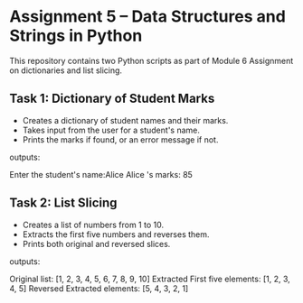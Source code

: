 # Assignment 5 – Data Structures and Strings in Python

This repository contains two Python scripts as part of Module 6 Assignment on dictionaries and list slicing.

## Task 1: Dictionary of Student Marks
- Creates a dictionary of student names and their marks.
- Takes input from the user for a student's name.
- Prints the marks if found, or an error message if not.

outputs:

Enter the student's name:Alice
Alice 's marks: 85


## Task 2: List Slicing
- Creates a list of numbers from 1 to 10.
- Extracts the first five numbers and reverses them.
- Prints both original and reversed slices.

outputs:


Original list: [1, 2, 3, 4, 5, 6, 7, 8, 9, 10]
Extracted First five elements: [1, 2, 3, 4, 5]
Reversed Extracted elements: [5, 4, 3, 2, 1]